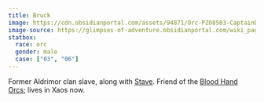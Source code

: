 ```yaml
---
title: Bruck
image: https://cdn.obsidianportal.com/assets/94871/Orc-PZO8503-CaptainDrelm.jpg
image-source: https://glimpses-of-adventure.obsidianportal.com/wiki_pages/half-orcs
statbox:
  race: orc
  gender: male
  case: ["03", "06"]
---
```


Former Aldrimor clan slave, along with [Stave](stave). Friend of the [Blood Hand Orcs](../orgs/blood-hand-orcs); lives in Xaos now.
